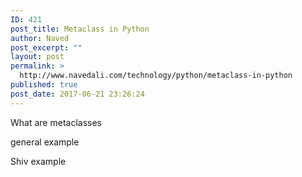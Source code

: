 ```yaml
---
ID: 421
post_title: Metaclass in Python
author: Naved
post_excerpt: ""
layout: post
permalink: >
  http://www.navedali.com/technology/python/metaclass-in-python
published: true
post_date: 2017-06-21 23:26:24
---
```

What are metaclasses

general example

Shiv example